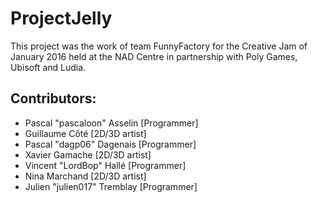 # ProjectJelly

This project was the work of team FunnyFactory for the Creative Jam of January 2016 held at the NAD Centre in partnership with Poly Games, Ubisoft and Ludia.

## Contributors:

- Pascal "pascaloon" Asselin [Programmer]
- Guillaume Côté [2D/3D artist]
- Pascal "dagp06" Dagenais [Programmer]
- Xavier Gamache [2D/3D artist]
- Vincent "LordBop" Hallé [Programmer]
- Nina Marchand [2D/3D artist]
- Julien "julien017" Tremblay [Programmer]
